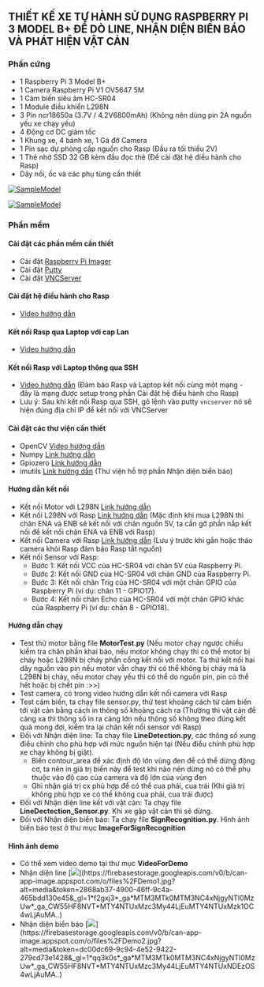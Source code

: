 ## THIẾT KẾ XE TỰ HÀNH SỬ DỤNG RASPBERRY PI 3 MODEL B+ ĐỂ DÒ LINE, NHẬN DIỆN BIỂN BÁO VÀ PHÁT HIỆN VẬT CẢN

### Phần cứng

- 1 Raspberry Pi 3 Model B+
- 1 Camera Raspberry Pi V1 OV5647 5M
- 1 Cảm biến siêu âm HC-SR04
- 1 Module điều khiển L298N
- 3 Pin ncr18650a (3.7V / 4.2V6800mAh) (Không nên dùng pin 2A nguồn yếu xe chạy yếu)
- 4 Động cơ DC giảm tốc
- 1 Khung xe, 4 bánh xe, 1 Gá đỡ Camera
- 1 Pin sạc dự phòng cấp nguồn cho Rasp (Đầu ra tối thiểu 2V)
- 1 Thẻ nhớ SSD 32 GB kèm đầu đọc thẻ (Để cài đặt hệ điều hành cho Rasp)
- Dây nối, ốc và các phụ tùng cần thiết

[![SampleModel](https://firebasestorage.googleapis.com/v0/b/can-app-image.appspot.com/o/files%2FSampleModel.jpg?alt=media&token=3b75c1f7-c74c-4bf0-baf0-03f14039e586&_gl=1*ba0qs4*_ga*MTM3MTk0MTM3NC4xNjgyNTI0MzUw*_ga_CW55HF8NVT*MTY4NTUwOTQ4NC43LjEuMTY4NTUwOTU3Ny4wLjAuMA.. "SampleModel")](https://firebasestorage.googleapis.com/v0/b/can-app-image.appspot.com/o/files%2FSampleModel.jpg?alt=media&token=3b75c1f7-c74c-4bf0-baf0-03f14039e586&_gl=1*ba0qs4*_ga*MTM3MTk0MTM3NC4xNjgyNTI0MzUw*_ga_CW55HF8NVT*MTY4NTUwOTQ4NC43LjEuMTY4NTUwOTU3Ny4wLjAuMA.. "SampleModel")

[![SampleModel](https://firebasestorage.googleapis.com/v0/b/can-app-image.appspot.com/o/files%2FSampleModel2.jpg?alt=media&token=4fb50cf2-63cb-4146-b9bc-a5513eb42c14&_gl=1*1kpj09i*_ga*MTM3MTk0MTM3NC4xNjgyNTI0MzUw*_ga_CW55HF8NVT*MTY4NTUwOTQ4NC43LjEuMTY4NTUwOTY2My4wLjAuMA.. "SampleModel")](https://firebasestorage.googleapis.com/v0/b/can-app-image.appspot.com/o/files%2FSampleModel2.jpg?alt=media&token=4fb50cf2-63cb-4146-b9bc-a5513eb42c14&_gl=1*1kpj09i*_ga*MTM3MTk0MTM3NC4xNjgyNTI0MzUw*_ga_CW55HF8NVT*MTY4NTUwOTQ4NC43LjEuMTY4NTUwOTY2My4wLjAuMA.. "SampleModel")

### Phần mềm

#### Cài đặt các phần mềm cần thiết

- Cài đặt [Raspberry Pi Imager](https://www.raspberrypi.com/software/ "Raspberry Pi Imager")
- Cài đặt [Putty](https://www.putty.org/ "Putty")
- Cài đặt [VNCServer](https://www.realvnc.com/en/connect/download/vnc/ "VNCServer")

#### Cài đặt hệ điều hành cho Rasp

- [Video hướng dẫn](https://www.youtube.com/watch?v=WP0E5Y_nSiM "Video hướng dẫn")

#### Kết nối Rasp qua Laptop với cap Lan

- [Video hướng dẫn](https://www.youtube.com/watch?v=F5OYpPUJiOw "Video hướng dẫn")

#### Kết nối Rasp với Laptop thông qua SSH

- [Video hướng dẫn](https://www.youtube.com/watch?v=wQlwwMq9JXg) (Đảm bảo Rasp và Laptop kết nối cùng một mạng - đây là mạng được setup trong phần Cài đặt hệ điều hành cho Rasp)
- Lưu ý: Sau khi kết nối Rasp qua SSH, gõ lệnh vào putty `vncserver` nó sẽ hiện đúng địa chỉ IP để kết nối với VNCServer

#### Cài đặt các thư viện cần thiết

- OpenCV [Video hướng dẫn](https://www.youtube.com/watch?v=a5lx4dsRfDA "Video hướng dẫn")
- Numpy [Link hướng dẫn](https://phoenixnap.com/kb/install-numpy "Link hướng dẫn")
- Gpiozero [Link hướng dẫn](https://gpiozero.readthedocs.io/en/stable/installing.html "Link hướng dẫn")
- imutils [Link hướng dẫn](https://bobbyhadz.com/blog/python-install-imutils "Link hướng dẫn") (Thư viện hỗ trợ phần Nhận diện biển báo)

#### Hướng dẫn kết nối

- Kết nối Motor với L298N [Link hướng dẫn](https://www.youtube.com/watch?v=bNOlimnWZJE "Link hướng dẫn")
- Kết nối L298N với Rasp [Link hướng dẫn](https://pivietnam.com.vn/huong-dan-cach-dieu-khien-xe-mo-hinh-co-ban-voi-raspberry-pi-pivietnam-com-vn.html?fbclid=IwAR1dyVeLWXpDEAMOchu3Vsk2CwuBvKuCqeAA3Fb_qjjATlPzjIdaFi1m8Y8 "Link hướng dẫn")
  (Mặc định khi mua L298N thì chân ENA và ENB sẽ kết nối với chân nguồn 5V, ta cần gỡ phần nắp kết nối để kết nối chân ENA và ENB với Rasp)
- Kết nối Camera với Rasp [Link hướng dẫn](https://www.youtube.com/watch?v=xA9rzq5_GFM&t=209s&fbclid=IwAR0qvDJrHIOT8dHwlxFJVVh2PR3Dd33ANXNesstNkvv7m0rcZgd3-21GB4U "Link hướng dẫn") (Lưu ý trước khi gắn hoặc tháo camera khỏi Rasp đảm bảo Rasp tắt nguồn)
- Kết nối Sensor với Rasp:
  - Bước 1: Kết nối VCC của HC-SR04 với chân 5V của Raspberry Pi.
  - Bước 2: Kết nối GND của HC-SR04 với chân GND của Raspberry Pi.
  - Bước 3: Kết nối chân Trig của HC-SR04 với một chân GPIO của Raspberry Pi (ví dụ: chân 11 - GPIO17).
  - Bước 4: Kết nối chân Echo của HC-SR04 với một chân GPIO khác của Raspberry Pi (ví dụ: chân 8 - GPIO18).

#### Hướng dẫn chạy

- Test thử motor bằng file **MotorTest.py** (Nếu motor chạy ngược chiều kiểm tra chân phần khai báo, nếu motor không chạy thì có thể motor bị cháy hoặc L298N bị cháy phần cổng kết nối với motor. Ta thử kết nối hai dây nguồn vào pin nếu motor vẫn chạy thì có thể không bị cháy mà là L298N bị cháy, nếu motor chạy yếu thì có thể do nguồn pin, pin có thể hết hoặc bị chết pin :>>)
- Test camera, có trong video hướng dẫn kết nối camera với Rasp
- Test cảm biến, ta chạy file sensor.py, thử test khoảng cách từ cảm biến tới vật cản bằng cách in thông số khoảng cách ra (Thường thì vật cản để càng xa thì thông số in ra càng lớn nếu thông số không theo đúng kết quả mong đợi, kiểm tra lại chân kết nối sensor với Rasp)
- Đối với Nhận diện line: Ta chạy file **LineDetection.py**, các thông số xung điều chỉnh cho phù hợp với mức nguồn hiện tại (Nếu điều chỉnh phù hợp xe chạy không bị giật).
  - Biến contour_area để xác định độ lớn vùng đen để có thể dừng động cơ, ta nên in giá trị biến này để test khi nào nên dừng nó có thể phụ thuộc vào độ cao của camera và độ lớn của vùng đen
  - Ghi nhận giá trị cx phù hợp để có thể cua phải, cua trái (Khi giá trị không phù hợp xe có thể không cua phải, cua trái được)
- Đối với Nhận diện line kết với vật cản: Ta chạy file **LineDectection_Sensor.py**. Khi xe gặp vật cản thì sẽ dừng.
- Đối với Nhận diện biển báo: Ta chạy file **SignRecognition.py**. Hình ảnh biến báo test ở thư mục **ImageForSignRecognition**

#### Hình ảnh demo

- Có thể xem video demo tại thư mục **VideoForDemo**
- Nhận diện line
  [![](https://firebasestorage.googleapis.com/v0/b/can-app-image.appspot.com/o/files%2FDemo1.jpg?alt=media&token=2868ab37-4900-46ff-9c4a-465bdd130e45&_gl=1*f2gxj3*_ga*MTM3MTk0MTM3NC4xNjgyNTI0MzUw*_ga_CW55HF8NVT*MTY4NTUxMzc3My44LjEuMTY4NTUxMzk1OC4wLjAuMA..)](https://firebasestorage.googleapis.com/v0/b/can-app-image.appspot.com/o/files%2FDemo1.jpg?alt=media&token=2868ab37-4900-46ff-9c4a-465bdd130e45&_gl=1*f2gxj3*_ga*MTM3MTk0MTM3NC4xNjgyNTI0MzUw*_ga_CW55HF8NVT*MTY4NTUxMzc3My44LjEuMTY4NTUxMzk1OC4wLjAuMA..)
- Nhận diện biển báo
  [![](https://firebasestorage.googleapis.com/v0/b/can-app-image.appspot.com/o/files%2FDemo2.jpg?alt=media&token=dc00dc69-9c94-4e52-9422-279cd73e1428&_gl=1*qq3k0s*_ga*MTM3MTk0MTM3NC4xNjgyNTI0MzUw*_ga_CW55HF8NVT*MTY4NTUxMzc3My44LjEuMTY4NTUxNDEzOS4wLjAuMA..)](https://firebasestorage.googleapis.com/v0/b/can-app-image.appspot.com/o/files%2FDemo2.jpg?alt=media&token=dc00dc69-9c94-4e52-9422-279cd73e1428&_gl=1*qq3k0s*_ga*MTM3MTk0MTM3NC4xNjgyNTI0MzUw*_ga_CW55HF8NVT*MTY4NTUxMzc3My44LjEuMTY4NTUxNDEzOS4wLjAuMA..)
